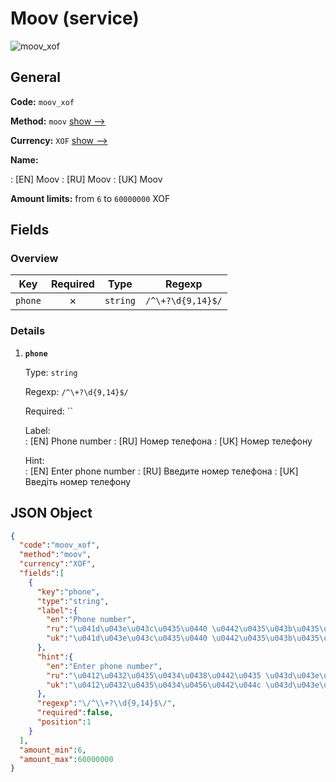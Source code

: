 
# Moov (service) 
![moov_xof](https://static.openfintech.io/payout_methods/moov_xof/logo.svg?w=400&c=v0.59.26#w24)  

## General 
 
**Code:** `moov_xof` 
 
**Method:** `moov` [show -->](/payout-methods/moov/) 
 
**Currency:** `XOF` [show -->](/currencies/XOF/) 
 
**Name:** 
 
:	[EN] Moov 
:	[RU] Moov 
:	[UK] Moov 
 
**Amount limits:** from `6` to `60000000` XOF 

## Fields 

### Overview 

|Key|Required|Type|Regexp| 
|:---:|:---:|:---:|:---:| 
|`phone`|✗|`string`|`/^\+?\d{9,14}$/`| 
 

### Details 
 
1. **`phone`** 
 
	Type: `string` 
 
	Regexp: `/^\+?\d{9,14}$/` 
 
	Required: `` 
 
	Label:  
	: [EN] Phone number 
	: [RU] Номер телефона 
	: [UK] Номер телефону 
 
	Hint:  
	: [EN] Enter phone number 
	: [RU] Введите номер телефона 
	: [UK] Введіть номер телефону 
 

## JSON Object 

```json
{
  "code":"moov_xof",
  "method":"moov",
  "currency":"XOF",
  "fields":[
    {
      "key":"phone",
      "type":"string",
      "label":{
        "en":"Phone number",
        "ru":"\u041d\u043e\u043c\u0435\u0440 \u0442\u0435\u043b\u0435\u0444\u043e\u043d\u0430",
        "uk":"\u041d\u043e\u043c\u0435\u0440 \u0442\u0435\u043b\u0435\u0444\u043e\u043d\u0443"
      },
      "hint":{
        "en":"Enter phone number",
        "ru":"\u0412\u0432\u0435\u0434\u0438\u0442\u0435 \u043d\u043e\u043c\u0435\u0440 \u0442\u0435\u043b\u0435\u0444\u043e\u043d\u0430",
        "uk":"\u0412\u0432\u0435\u0434\u0456\u0442\u044c \u043d\u043e\u043c\u0435\u0440 \u0442\u0435\u043b\u0435\u0444\u043e\u043d\u0443"
      },
      "regexp":"\/^\\+?\\d{9,14}$\/",
      "required":false,
      "position":1
    }
  ],
  "amount_min":6,
  "amount_max":60000000
}
```  
